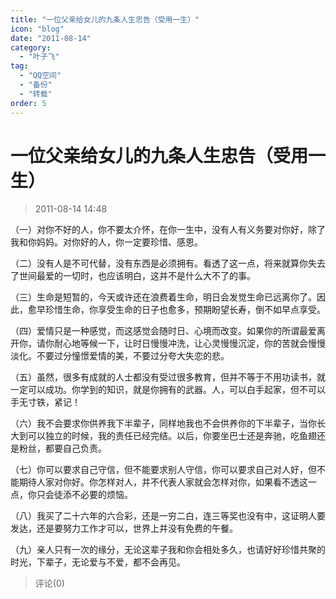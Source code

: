 ```yaml
---
title: "一位父亲给女儿的九条人生忠告（受用一生）"
icon: "blog"
date: "2011-08-14"
category:
  - "叶子飞"
tag:
  - "QQ空间"
  - "备份"
  - "转载"
order: 5
---
```

# 一位父亲给女儿的九条人生忠告（受用一生）
> 2011-08-14 14:48


（一）对你不好的人，你不要太介怀，在你一生中，没有人有义务要对你好，除了我和你妈妈。对你好的人，你一定要珍惜、感恩。

  

（二）没有人是不可代替，没有东西是必须拥有。看透了这一点，将来就算你失去了世间最爱的一切时，也应该明白，这并不是什么大不了的事。

  

（三）生命是短暂的，今天或许还在浪费着生命，明日会发觉生命已远离你了。因此，愈早珍惜生命，你享受生命的日子也愈多，预期盼望长寿，倒不如早点享受。

  

（四）爱情只是一种感觉，而这感觉会随时日、心境而改变。如果你的所谓最爱离开你，请你耐心地等候一下，让时日慢慢冲洗，让心灵慢慢沉淀，你的苦就会慢慢淡化。不要过分憧憬爱情的美，不要过分夸大失恋的悲。

  

（五）虽然，很多有成就的人士都没有受过很多教育，但并不等于不用功读书，就一定可以成功。你学到的知识，就是你拥有的武器。人，可以白手起家，但不可以手无寸铁，紧记！

  

（六）我不会要求你供养我下半辈子，同样地我也不会供养你的下半辈子，当你长大到可以独立的时候，我的责任已经完结。以后，你要坐巴士还是奔驰，吃鱼翅还是粉丝，都要自己负责。

  

（七）你可以要求自己守信，但不能要求别人守信，你可以要求自己对人好，但不能期待人家对你好。你怎样对人，并不代表人家就会怎样对你，如果看不透这一点，你只会徒添不必要的烦恼。

  

（八）我买了二十六年的六合彩，还是一穷二白，连三等奖也没有中，这证明人要发达，还是要努力工作才可以，世界上并没有免费的午餐。

  

（九）亲人只有一次的缘分，无论这辈子我和你会相处多久，也请好好珍惜共聚的时光，下辈子，无论爱与不爱，都不会再见。
> 评论(0)

